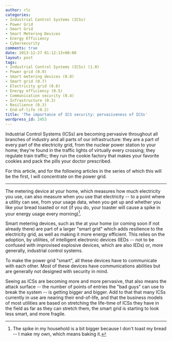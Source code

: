 ```yaml
---
author: rlc
categories:
- Industrial Control Systems (ICSs)
- Power Grid
- Smart Grid
- Smart Metering Devices
- Energy Efficiency
- Cybersecurity
comments: true
date: 2013-12-27 01:12:13+00:00
layout: post
tags:
- Industrial Control Systems (ICSs) (1.0)
- Power grid (0.9)
- Smart metering devices (0.8)
- Smart grid (0.7)
- Electricity grid (0.6)
- Energy efficiency (0.5)
- Communication security (0.4)
- Infrastructure (0.3)
- Resilience (0.3)
- End-of-life (0.2)
title: 'The importance of ICS security: pervasiveness of ICSs'
wordpress_id: 2453
---
```


Industrial Control Systems (ICSs) are becoming pervasive throughout all branches of industry and all parts of our infrastructure: they are a part of every part of the electricity grid, from the nuclear power station to your home; they're found in the traffic lights of virtually every crossing; they regulate train traffic; they run the cookie factory that makes your favorite cookies and pack the pills your doctor prescribed.

<!--more-->

For this article, and for the following articles in the series of which this will be the first, I will concentrate on the power grid.

---

The metering device at your home, which measures how much electricity you use, can also measure when you use that electricity -- to a point where a utility can see, from your usage data, when you get up and whether you like your bread toasted or not (if you do, your toaster will cause a spike in your energy usage every morning)[^1].

[^1]: The spike in my household is a bit bigger because I don't toast my bread -- I make my own, which means baking it.

Smart metering devices, such as the at your home (or coming soon if not already there) are part of a larger "smart grid" which adds resilience to the electricity grid, as well as making it more energy efficient. This relies on the adoption, by utilities, of intelligent electronic devices (IEDs -- not to be confused with improvised explosive devices, which are also IEDs) or, more generally, industrial control systems.

To make the power grid "smart", all these devices have to communicate with each other. Most of these devices have communications abilities but are generally not designed with security in mind.

Seeing as ICSs are becoming more and more pervasive, that also means the attack surface -- the number of points of entries the "bad guys" can use to break the system -- is getting bigger and bigger. Add to that that many ICSs currently in use are nearing their end-of-life, and that the business models of most utilities are based on stretching the life-time of ICSs they have in the field as far as they can stretch them, the smart grid is starting to look less smart, and more fragile.